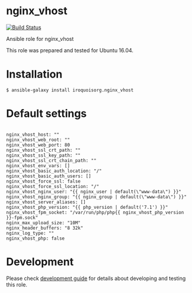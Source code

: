 # nginx_vhost

[![Build Status](https://travis-ci.com/iroquoisorg/ansible-role-nginx_vhost.svg?branch=master)](https://travis-ci.com/iroquoisorg/ansible-role-memcached)

Ansible role for nginx_vhost

This role was prepared and tested for Ubuntu 16.04.

# Installation

`$ ansible-galaxy install iroquoisorg.nginx_vhost`

# Default settings

```

nginx_vhost_host: ""
nginx_vhost_web_root: ""
nginx_vhost_web_port: 80
nginx_vhost_ssl_crt_path: ""
nginx_vhost_ssl_key_path: ""
nginx_vhost_ssl_crt_chain_path: ""
nginx_vhost_env_vars: []
nginx_vhost_basic_auth_location: "/"
nginx_vhost_basic_auth_users: []
nginx_vhost_force_ssl: false
nginx_vhost_force_ssl_location: "/"
nginx_vhost_nginx_user: "{{ nginx_user | default(\"www-data\") }}"
nginx_vhost_nginx_group: "{{ nginx_group | default(\"www-data\") }}"
nginx_vhost_server_aliases: []
nginx_vhost_php_version: "{{ php_version | default('7.1') }}"
nginx_vhost_fpm_socket: "/var/run/php/php{{ nginx_vhost_php_version }}-fpm.sock"
nginx_max_upload_size: "10M"
nginx_header_buffers: "8 32k"
nginx_log_type: ""
nginx_vhost_php: false

```

# Development

Please check [development guide](DEVELOPMENT.md) for details about developing and testing this role.
